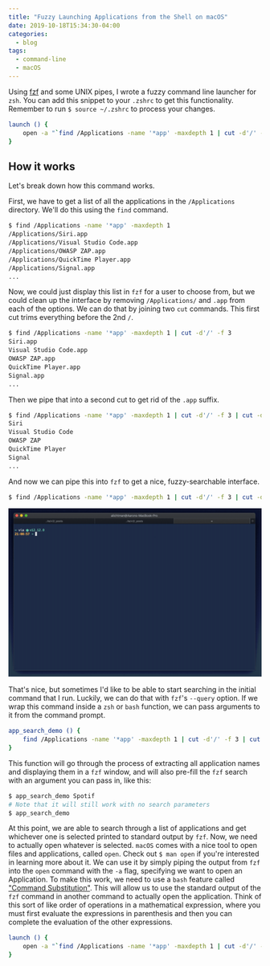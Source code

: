 ```yaml
---
title: "Fuzzy Launching Applications from the Shell on macOS"
date: 2019-10-18T15:34:30-04:00
categories:
  - blog
tags:
  - command-line
  - macOS
---
```


Using [fzf](https://www.github.com/junegunn/fzf) and some UNIX pipes, I wrote a fuzzy command line launcher for `zsh`. You can add this snippet to your `.zshrc` to get this functionality. Remember to run `$ source ~/.zshrc` to process your changes.

```zsh
launch () {
	open -a "`find /Applications -name '*app' -maxdepth 1 | cut -d'/' -f 3 | cut -d'.' -f 1 | fzf --query=$1`"
}
```

## How it works

Let's break down how this command works.

First, we have to get a list of all the applications in the `/Applications` directory. We'll do this using the `find` command.

```bash
$ find /Applications -name '*app' -maxdepth 1
/Applications/Siri.app
/Applications/Visual Studio Code.app
/Applications/OWASP ZAP.app
/Applications/QuickTime Player.app
/Applications/Signal.app
...
```

Now, we could just display this list in `fzf` for a user to choose from, but we could clean up the interface by removing `/Applications/` and `.app` from each of the options. We can do that by joining two `cut` commands. This first cut trims everything before the 2nd `/`.

```bash
$ find /Applications -name '*app' -maxdepth 1 | cut -d'/' -f 3
Siri.app
Visual Studio Code.app
OWASP ZAP.app
QuickTime Player.app
Signal.app
...
```

Then we pipe that into a second cut to get rid of the `.app` suffix.

```bash
$ find /Applications -name '*app' -maxdepth 1 | cut -d'/' -f 3 | cut -d'.' -f 1
Siri
Visual Studio Code
OWASP ZAP
QuickTime Player
Signal
...
```

And now we can pipe this into `fzf` to get a nice, fuzzy-searchable interface.

```bash
$ find /Applications -name '*app' -maxdepth 1 | cut -d'/' -f 3 | cut -d'.' -f 1 | fzf
```

![fzf find demo](../assets/gifs/fzf-demo-find.gif)

That's nice, but sometimes I'd like to be able to start searching in the initial command that I run. Luckily, we can do that with `fzf`'s `--query` option. If we wrap this command inside a `zsh` or `bash` function, we can pass arguments to it from the command prompt.

```bash
app_search_demo () {
	find /Applications -name '*app' -maxdepth 1 | cut -d'/' -f 3 | cut -d'.' -f 1 | fzf --query=$1
}
```

This function will go through the process of extracting all application names and displaying them in a `fzf` window, and will also pre-fill the `fzf` search with an argument you can pass in, like this:

```bash
$ app_search_demo Spotif
# Note that it will still work with no search parameters
$ app_search_demo
```

At this point, we are able to search through a list of applications and get whichever one is selected printed to standard output by `fzf`. Now, we need to actually open whatever is selected. `macOS` comes with a nice tool to open files and applications, called `open`. Check out `$ man open` if you're interested in learning more about it. We can use it by simply piping the output from `fzf` into the `open` command with the `-a` flag, specifying we want to open an Application. To make this work, we need to use a `bash` feature called ["Command Substitution"](https://www.gnu.org/savannah-checkouts/gnu/bash/manual/bash.html#Command-Substitution). This will allow us to use the standard output of the `fzf` command in another command to actually open the application. Think of this sort of like order of operations in a mathematical expression, where you must first evaluate the expressions in parenthesis and then you can complete the evaluation of the other expressions. 

```zsh
launch () {
	open -a "`find /Applications -name '*app' -maxdepth 1 | cut -d'/' -f 3 | cut -d'.' -f 1 | fzf --query=$1`"
}
```

